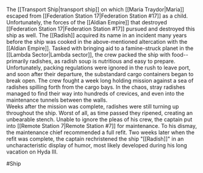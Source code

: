 The <span class="miscellaneous">[[Transport Ship|transport ship]]</span> on which <span class="people">[[Maria Traydor|Maria]]</span> escaped from <span class="political-bodies-places">[[Federation Station 17|Federation Station #17]]</span> as a child.
Unfortunately, the forces of the <span class="political-bodies-places">[[Aldian Empire]]</span> that destroyed <span class="political-bodies-places">[[Federation Station 17|Federation Station #17]]</span> pursued and destroyed this ship as well.
The <span class="miscellaneous">[[Radish]]</span> acquired its name in an incident many years before the ship was cooked in the above-mentioned altercation with the <span class="political-bodies-places">[[Aldian Empire]]</span>.
Tasked with bringing aid to a famine-struck planet in the <span class="political-bodies-places">[[Lambda Sector|Lambda sector]]</span>, the crew packed the ship with food--primarily radishes, as radish soup is nutritious and easy to prepare.
Unfortunately, packing regulations were ignored in the rush to leave port, and soon after their departure, the substandard cargo containers began to break open.  The crew fought a week long holding mission against a sea of radishes spilling forth from the cargo bays.
In the chaos, stray radishes managed to find their way into hundreds of crevices, and even into the maintenance tunnels between the walls.  
Weeks after the mission was complete, radishes were still turning up throughout the ship.
Worst of all, as time passed they ripened, creating an unbearable stench.  Unable to ignore the pleas of his crew, the captain put into <span class="political-bodies-places">[[Remote Station 7|Remote Station #7]]</span> for maintenance.  To his dismay, the maintenance chief recommended a full refit.
Two weeks later when the refit was complete, the captain rechristened the ship "<span class="miscellaneous">[[Radish]]</span>" in an uncharacteristic display of humor, most likely developed during his long vacation on Hyda III.

#Ship